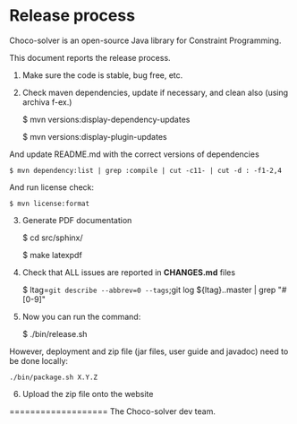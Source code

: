 Release process
===============

Choco-solver is an open-source Java library for Constraint Programming.

This document reports the release process.

1. Make sure the code is stable, bug free, etc.

2. Check maven dependencies, update if necessary, and clean also (using archiva f-ex.)


    $ mvn versions:display-dependency-updates

    $ mvn versions:display-plugin-updates

And update README.md with the correct versions of dependencies

    $ mvn dependency:list | grep :compile | cut -c11- | cut -d : -f1-2,4

And run license check:

    $ mvn license:format

3. Generate PDF documentation

    $ cd src/sphinx/

    $ make latexpdf

4. Check that ALL issues are reported in **CHANGES.md** files


    $ ltag=`git describe --abbrev=0 --tags`;git log ${ltag}..master | grep "#[0-9]"

5. Now you can run the command: 


    $ ./bin/release.sh

However, deployment and zip file (jar files, user guide and javadoc) need to be done locally:

    ./bin/package.sh X.Y.Z

6. Upload the zip file onto the website

===================
The Choco-solver dev team.


